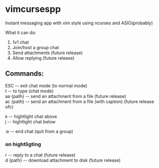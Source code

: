# vimcursespp
Instant messaging app with vim style using ncurses and ASIO(probably)

What it can do:
1. 1v1 chat
2. Join/host a group chat
3. Send attachments (future release)
4. Allow replying (future release)

## Commands:
ESC -- exit chat mode (to normal mode)  
t -- to type (chat mode)  
aa {path} -- send an attachment from a file (future release)  
ac {path} -- send an attachment from a file (with caption) (future release ofc)  
  
k -- hightlight chat above  
j -- hightlight chat below  
  
:e -- end chat (quit from a group)  
  
### on hightligting
r -- reply to a chat (future release)  
d {path} -- download attachment to disk (future release)
